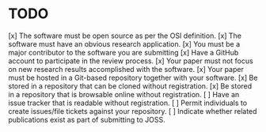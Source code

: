 






# TODO

[x] The software must be open source as per the OSI definition.
[x] The software must have an obvious research application.
[x] You must be a major contributor to the software you are submitting
[x] Have a GitHub account to participate in the review process.
[x] Your paper must not focus on new research results accomplished with the software.
[x] Your paper must be hosted in a Git-based repository together with your software.
[x] Be stored in a repository that can be cloned without registration.
[x] Be stored in a repository that is browsable online without registration.
[ ] Have an issue tracker that is readable without registration.
[ ] Permit individuals to create issues/file tickets against your repository.
[ ] Indicate whether related publications exist as part of submitting to JOSS.
